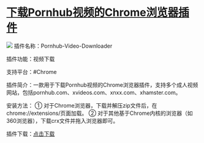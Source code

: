 # [下载Pornhub视频的Chrome浏览器插件](https://github.com/myogg/meek/issues/64)

![](https://pic.imgdb.cn/item/66896415d9c307b7e9c0bff9.jpg)
  插件名称：Pornhub-Video-Downloader

  插件功能：视频下载

  支持平台：#Chrome 

  插件简介：一款用于下载Pornhub视频的Chrome浏览器插件，支持多个成人视频网站，包括pornhub.com、xvideos.com、xnxx.com、xhamster.com。

安装方法：
① 对于Chrome浏览器，下载并解压zip文件后，在chrome://extensions/页面加载。
② 对于其他基于Chrome内核的浏览器（如360浏览器），下载crx文件并拖入浏览器即可。

 插件下载：[点击下载][1]


  [1]: https://github.com/webLiang/Pornhub-Video-Downloader-Plugin-v3/releases